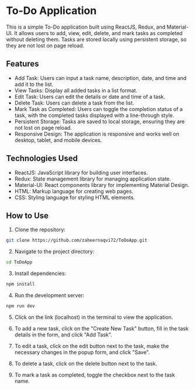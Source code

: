 # To-Do Application

This is a simple To-Do application built using ReactJS, Redux, and Material-UI. It allows users to add, view, edit, delete, and mark tasks as completed without deleting them. Tasks are stored locally using persistent storage, so they are not lost on page reload.

## Features

- Add Task: Users can input a task name, description, date, and time and add it to the list.
- View Tasks: Display all added tasks in a list format.
- Edit Task: Users can edit the details or date and time of a task.
- Delete Task: Users can delete a task from the list.
- Mark Task as Completed: Users can toggle the completion status of a task, with the completed tasks displayed with a line-through style.
- Persistent Storage: Tasks are saved to local storage, ensuring they are not lost on page reload.
- Responsive Design: The application is responsive and works well on desktop, tablet, and mobile devices.

## Technologies Used

- ReactJS: JavaScript library for building user interfaces.
- Redux: State management library for managing application state.
- Material-UI: React components library for implementing Material Design.
- HTML: Markup language for creating web pages.
- CSS: Styling language for styling HTML elements.

## How to Use

1. Clone the repository:

```bash
git clone https://github.com/zaheernaqvi72/ToDoApp.git
```

2. Navigate to the project directory:

```bash
cd ToDoApp
```

3. Install dependencies:

```bash
npm install
```

4. Run the development server:

```bash
npm run dev
```

5. Click on the link (localhost) in the terminal to view the application.

6. To add a new task, click on the "Create New Task" button, fill in the task details in the form, and click "Add Task".

7. To edit a task, click on the edit button next to the task, make the necessary changes in the popup form, and click "Save".

8. To delete a task, click on the delete button next to the task.

9. To mark a task as completed, toggle the checkbox next to the task name.

